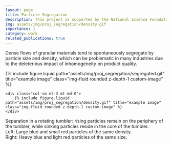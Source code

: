 ```yaml
---
layout: page
title: Particle Segregation
description: This project is supported by the National Science Foundation under Grant No. CBET-1929265.
img: assets/img/proj_segregation/density.gif
importance: 1
category: work
related_publications: true
---
```


Dense flows of granular materials tend to spontaneously segregate by particle size and density, which can be problematic in many industries due to the deleterious impact of inhomogeneity on product quality.

<style>
    .custom-image {
        display: flex;
        justify-content: right;
        align-items: center;
        max-width: 80%;
    }
</style>

<div class="row">
    <div class="col-sm mt-6 mt-md-0">
        {% include figure.liquid path="assets/img/proj_segregation/segregated.gif" title="example image" class="img-fluid rounded z-depth-1 custom-image" %}
    </div>

    <div class="col-sm mt-3 mt-md-0">
        {% include figure.liquid path="assets/img/proj_segregation/density.gif" title="example image" class="img-fluid rounded z-depth-1 custom-image" %}
    </div>
</div>
<div class="caption">
    Separation in a rotating tumbler: rising particles remain on the periphery of the tumbler, while sinking particles reside in the core of the tumbler.<br>
    Left: Large blue and small red particles of the same density.<br>
    Right: Heavy blue and light red particles of the same size.
</div>



<!-- Every project has a beautiful feature showcase page.
It's easy to include images in a flexible 3-column grid format.
Make your photos 1/3, 2/3, or full width.



<div class="row">
    <div class="col-sm mt-3 mt-md-0">
        {% include figure.liquid path="assets/img/1.jpg" title="example image" class="img-fluid rounded z-depth-1 custom-image" %}
    </div>
    <div class="col-sm mt-3 mt-md-0">
        {% include figure.liquid path="assets/img/3.jpg" title="example image" class="img-fluid rounded z-depth-1" %}
    </div>
    <div class="col-sm mt-3 mt-md-0">
        {% include figure.liquid path="assets/img/5.jpg" title="example image" class="img-fluid rounded z-depth-1" %}
    </div>
</div>
<div class="caption">
    Caption photos easily. On the left, a road goes through a tunnel. Middle, leaves artistically fall in a hipster photoshoot. Right, in another hipster photoshoot, a lumberjack grasps a handful of pine needles.
</div>
<div class="row">
    <div class="col-sm mt-3 mt-md-0">
        {% include figure.liquid path="assets/img/5.jpg" title="example image" class="img-fluid rounded z-depth-1" %}
    </div>
</div>
<div class="caption">
    This image can also have a caption. It's like magic.
</div>

You can also put regular text between your rows of images, even citations {% cite einstein1950meaning %}.
Say you wanted to write a bit about your project before you posted the rest of the images.
You describe how you toiled, sweated, _bled_ for your project, and then... you reveal its glory in the next row of images.

<div class="row justify-content-sm-center">
    <div class="col-sm-8 mt-3 mt-md-0">
        {% include figure.liquid path="assets/img/6.jpg" title="example image" class="img-fluid rounded z-depth-1" %}
    </div>
    <div class="col-sm-4 mt-3 mt-md-0">
        {% include figure.liquid path="assets/img/11.jpg" title="example image" class="img-fluid rounded z-depth-1" %}
    </div>
</div>
<div class="caption">
    You can also have artistically styled 2/3 + 1/3 images, like these.
</div>

The code is simple.
Just wrap your images with `<div class="col-sm">` and place them inside `<div class="row">` (read more about the <a href="https://getbootstrap.com/docs/4.4/layout/grid/">Bootstrap Grid</a> system).
To make images responsive, add `img-fluid` class to each; for rounded corners and shadows use `rounded` and `z-depth-1` classes.
Here's the code for the last row of images above:

{% raw %}

```html
<div class="row justify-content-sm-center">
  <div class="col-sm-8 mt-3 mt-md-0">
    {% include figure.liquid path="assets/img/6.jpg" title="example image" class="img-fluid rounded z-depth-1" %}
  </div>
  <div class="col-sm-4 mt-3 mt-md-0">
    {% include figure.liquid path="assets/img/11.jpg" title="example image" class="img-fluid rounded z-depth-1" %}
  </div>
</div>
```

{% endraw %} -->
